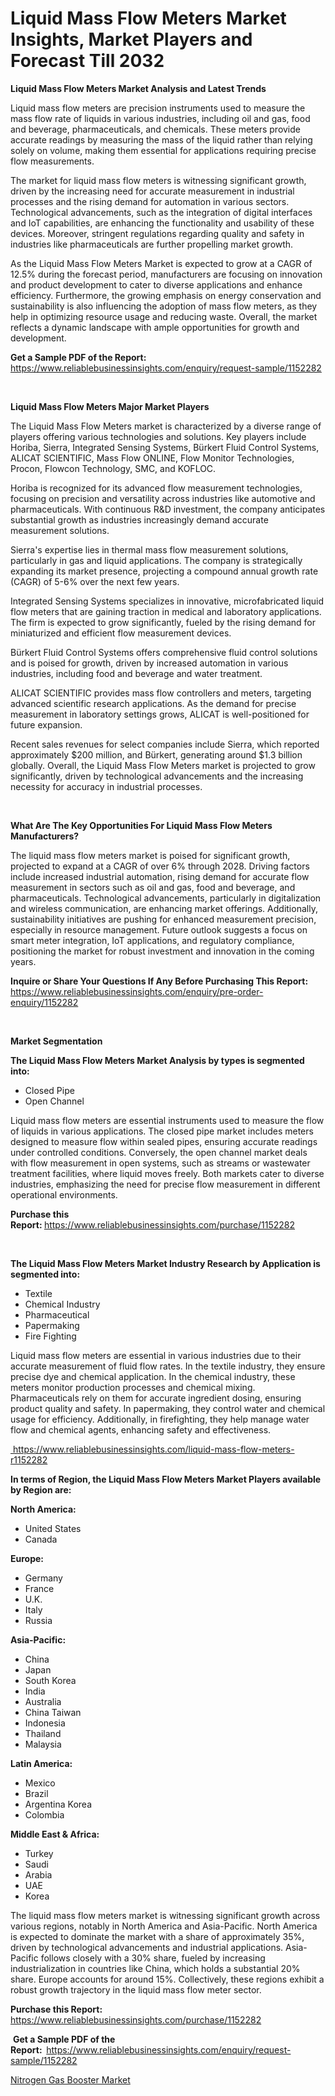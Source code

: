 <p><h1>Liquid Mass Flow Meters Market Insights, Market Players and Forecast Till 2032</h1></p><p><strong>Liquid Mass Flow Meters Market Analysis and Latest Trends</strong></p>
<p><p>Liquid mass flow meters are precision instruments used to measure the mass flow rate of liquids in various industries, including oil and gas, food and beverage, pharmaceuticals, and chemicals. These meters provide accurate readings by measuring the mass of the liquid rather than relying solely on volume, making them essential for applications requiring precise flow measurements.</p><p>The market for liquid mass flow meters is witnessing significant growth, driven by the increasing need for accurate measurement in industrial processes and the rising demand for automation in various sectors. Technological advancements, such as the integration of digital interfaces and IoT capabilities, are enhancing the functionality and usability of these devices. Moreover, stringent regulations regarding quality and safety in industries like pharmaceuticals are further propelling market growth.</p><p>As the Liquid Mass Flow Meters Market is expected to grow at a CAGR of 12.5% during the forecast period, manufacturers are focusing on innovation and product development to cater to diverse applications and enhance efficiency. Furthermore, the growing emphasis on energy conservation and sustainability is also influencing the adoption of mass flow meters, as they help in optimizing resource usage and reducing waste. Overall, the market reflects a dynamic landscape with ample opportunities for growth and development.</p></p>
<p><strong>Get a Sample PDF of the Report:&nbsp;</strong> <a href="https://www.reliablebusinessinsights.com/enquiry/request-sample/1152282?utm_campaign=3032&utm_medium=2&utm_source=Github&utm_content=ia&utm_term=10042025&utm_id=liquid-mass-flow-meters">https://www.reliablebusinessinsights.com/enquiry/request-sample/1152282</a></p>
<p>&nbsp;</p>
<p><strong>Liquid Mass Flow Meters Major Market Players</strong></p>
<p><p>The Liquid Mass Flow Meters market is characterized by a diverse range of players offering various technologies and solutions. Key players include Horiba, Sierra, Integrated Sensing Systems, Bürkert Fluid Control Systems, ALICAT SCIENTIFIC, Mass Flow ONLINE, Flow Monitor Technologies, Procon, Flowcon Technology, SMC, and KOFLOC.</p><p>Horiba is recognized for its advanced flow measurement technologies, focusing on precision and versatility across industries like automotive and pharmaceuticals. With continuous R&D investment, the company anticipates substantial growth as industries increasingly demand accurate measurement solutions.</p><p>Sierra's expertise lies in thermal mass flow measurement solutions, particularly in gas and liquid applications. The company is strategically expanding its market presence, projecting a compound annual growth rate (CAGR) of 5-6% over the next few years.</p><p>Integrated Sensing Systems specializes in innovative, microfabricated liquid flow meters that are gaining traction in medical and laboratory applications. The firm is expected to grow significantly, fueled by the rising demand for miniaturized and efficient flow measurement devices.</p><p>Bürkert Fluid Control Systems offers comprehensive fluid control solutions and is poised for growth, driven by increased automation in various industries, including food and beverage and water treatment.</p><p>ALICAT SCIENTIFIC provides mass flow controllers and meters, targeting advanced scientific research applications. As the demand for precise measurement in laboratory settings grows, ALICAT is well-positioned for future expansion.</p><p>Recent sales revenues for select companies include Sierra, which reported approximately $200 million, and Bürkert, generating around $1.3 billion globally. Overall, the Liquid Mass Flow Meters market is projected to grow significantly, driven by technological advancements and the increasing necessity for accuracy in industrial processes.</p></p>
<p>&nbsp;</p>
<p><strong>What Are The Key Opportunities For Liquid Mass Flow Meters Manufacturers?</strong></p>
<p><p>The liquid mass flow meters market is poised for significant growth, projected to expand at a CAGR of over 6% through 2028. Driving factors include increased industrial automation, rising demand for accurate flow measurement in sectors such as oil and gas, food and beverage, and pharmaceuticals. Technological advancements, particularly in digitalization and wireless communication, are enhancing market offerings. Additionally, sustainability initiatives are pushing for enhanced measurement precision, especially in resource management. Future outlook suggests a focus on smart meter integration, IoT applications, and regulatory compliance, positioning the market for robust investment and innovation in the coming years.</p></p>
<p><strong>Inquire or Share Your Questions If Any Before Purchasing This Report:</strong> <a href="https://www.reliablebusinessinsights.com/enquiry/pre-order-enquiry/1152282?utm_campaign=3032&utm_medium=2&utm_source=Github&utm_content=ia&utm_term=10042025&utm_id=liquid-mass-flow-meters">https://www.reliablebusinessinsights.com/enquiry/pre-order-enquiry/1152282</a></p>
<p>&nbsp;</p>
<p><strong>Market Segmentation</strong></p>
<p><strong>The Liquid Mass Flow Meters Market Analysis by types is segmented into:</strong></p>
<p><ul><li>Closed Pipe</li><li>Open Channel</li></ul></p>
<p><p>Liquid mass flow meters are essential instruments used to measure the flow of liquids in various applications. The closed pipe market includes meters designed to measure flow within sealed pipes, ensuring accurate readings under controlled conditions. Conversely, the open channel market deals with flow measurement in open systems, such as streams or wastewater treatment facilities, where liquid moves freely. Both markets cater to diverse industries, emphasizing the need for precise flow measurement in different operational environments.</p></p>
<p><strong>Purchase this Report:&nbsp;</strong><a href="https://www.reliablebusinessinsights.com/purchase/1152282?utm_campaign=3032&utm_medium=2&utm_source=Github&utm_content=ia&utm_term=10042025&utm_id=liquid-mass-flow-meters">https://www.reliablebusinessinsights.com/purchase/1152282</a></p>
<p>&nbsp;</p>
<p><strong>The Liquid Mass Flow Meters Market Industry Research by Application is segmented into:</strong></p>
<p><ul><li>Textile</li><li>Chemical Industry</li><li>Pharmaceutical</li><li>Papermaking</li><li>Fire Fighting</li></ul></p>
<p><p>Liquid mass flow meters are essential in various industries due to their accurate measurement of fluid flow rates. In the textile industry, they ensure precise dye and chemical application. In the chemical industry, these meters monitor production processes and chemical mixing. Pharmaceuticals rely on them for accurate ingredient dosing, ensuring product quality and safety. In papermaking, they control water and chemical usage for efficiency. Additionally, in firefighting, they help manage water flow and chemical agents, enhancing safety and effectiveness.</p></p>
<p><a href="https://www.reliablebusinessinsights.com/liquid-mass-flow-meters-r1152282?utm_campaign=3032&utm_medium=2&utm_source=Github&utm_content=ia&utm_term=10042025&utm_id=liquid-mass-flow-meters">&nbsp;https://www.reliablebusinessinsights.com/liquid-mass-flow-meters-r1152282</a></p>
<p><strong>In terms of Region, the Liquid Mass Flow Meters Market Players available by Region are:</strong></p>
<p>
    <p> <strong> North America: </strong>
        <ul>
            <li>United States</li>
            <li>Canada</li>
        </ul>
        </p> 
    <p> <strong> Europe: </strong>
        <ul>
            <li>Germany</li>
            <li>France</li>
            <li>U.K.</li>
            <li>Italy</li>
            <li>Russia</li>
        </ul>
        </p> 
    <p> <strong> Asia-Pacific: </strong>
        <ul>
            <li>China</li>
            <li>Japan</li>
            <li>South Korea</li>
            <li>India</li>
            <li>Australia</li>
            <li>China Taiwan</li>
            <li>Indonesia</li>
            <li>Thailand</li>
            <li>Malaysia</li>
        </ul>
        </p> 
    <p> <strong> Latin America: </strong>
        <ul>
            <li>Mexico</li>
            <li>Brazil</li>
            <li>Argentina Korea</li>
            <li>Colombia</li>
        </ul>
        </p> 
    <p> <strong> Middle East & Africa: </strong>
        <ul>
            <li>Turkey</li>
            <li>Saudi</li>
            <li>Arabia</li>
            <li>UAE</li>
            <li>Korea</li>
        </ul>
    </p>
    </p>
<p><p>The liquid mass flow meters market is witnessing significant growth across various regions, notably in North America and Asia-Pacific. North America is expected to dominate the market with a share of approximately 35%, driven by technological advancements and industrial applications. Asia-Pacific follows closely with a 30% share, fueled by increasing industrialization in countries like China, which holds a substantial 20% share. Europe accounts for around 15%. Collectively, these regions exhibit a robust growth trajectory in the liquid mass flow meter sector.</p></p>
<p><strong>Purchase this Report: </strong><a href="https://www.reliablebusinessinsights.com/purchase/1152282?utm_campaign=3032&utm_medium=2&utm_source=Github&utm_content=ia&utm_term=10042025&utm_id=liquid-mass-flow-meters">https://www.reliablebusinessinsights.com/purchase/1152282</a></p>
<p>&nbsp;<strong>Get a Sample PDF of the Report:&nbsp;&nbsp;</strong><a href="https://www.reliablebusinessinsights.com/enquiry/request-sample/1152282?utm_campaign=3032&utm_medium=2&utm_source=Github&utm_content=ia&utm_term=10042025&utm_id=liquid-mass-flow-meters">https://www.reliablebusinessinsights.com/enquiry/request-sample/1152282</a></p>
<p><strong></strong></p>
<p><p><a href="https://github.com/idranalexie/Market-Research-Report-List-1/blob/main/nitrogen-gas-booster-market.md?utm_campaign=3032&utm_medium=2&utm_source=Github&utm_content=ia&utm_term=10042025&utm_id=liquid-mass-flow-meters">Nitrogen Gas Booster Market</a></p></p>